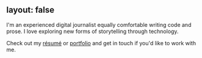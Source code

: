 layout: false
---
I'm an experienced digital journalist equally comfortable writing code and prose. I love exploring new forms of storytelling through technology.

Check out my [résumé](/resume.html) or [portfolio](/portfolio.html) and get in touch if you'd like to work with me.